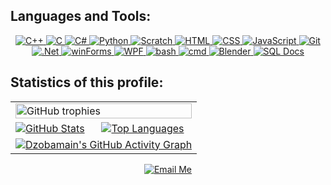 ## Languages and Tools:

<div align="center">
  <a href="https://isocpp.org/">
    <img src="https://img.shields.io/badge/C++-4CA1DA?style=for-the-badge&logo=c%2B%2B&logoColor=00599C" alt="C++">
  </a>
  <a href="https://en.wikipedia.org/wiki/C_(programming_language)">
    <img src="https://img.shields.io/badge/C-555555?style=for-the-badge&logo=c&logoColor=A8B9CC" alt="C">
  </a>
  <a href="https://docs.microsoft.com/en-us/dotnet/csharp/">
    <img src="https://img.shields.io/badge/C%23-purple?style=for-the-badge&logo=sharp&logoColor=99CC00" alt="C#">
  </a>
  <a href="https://www.python.org/">
    <img src="https://img.shields.io/badge/python-blue?style=for-the-badge&logo=python&logoColor=FFD43B" alt="Python">
  </a>
  <a href="https://scratch.mit.edu/">
    <img src="https://img.shields.io/badge/Scratch-F7941E?style=for-the-badge&logo=scratch&logoColor=4D97FF" alt="Scratch">
  </a>
  <!--
  <a href="https://developer.mozilla.org/en-US/docs/Web/HTML">
    <img src="https://img.shields.io/badge/cmake-008080?style=for-the-badge&logo=cmake&logoColor=064F8C" alt="cmake">
  </a>
  -->
  <a href="https://developer.mozilla.org/en-US/docs/Web/HTML">
    <img src="https://img.shields.io/badge/HTML-E34F26?style=for-the-badge&logo=html5&logoColor=white" alt="HTML">
  </a>
  <a href="https://developer.mozilla.org/en-US/docs/Web/CSS">
    <img src="https://img.shields.io/badge/CSS-1572B6?style=for-the-badge&logo=css3&logoColor=white" alt="CSS">
  </a>
  <a href="https://developer.mozilla.org/en-US/docs/Web/JavaScript">
    <img src="https://img.shields.io/badge/JavaScript-323330?style=for-the-badge&logo=javascript&logoColor=F7DF1E" alt="JavaScript">
  </a>
  <a href="https://git-scm.com/">
    <img src="https://img.shields.io/badge/Git-F05032?style=for-the-badge&logo=git&logoColor=white" alt="Git">
  </a>
  <a href="https://dotnet.microsoft.com/en-us/">
    <img src="https://img.shields.io/badge/.net-512BD4?style=for-the-badge&logo=dotnet&logoColor=white" alt=".Net">
  </a>
  <a href="https://learn.microsoft.com/de-de/dotnet/desktop/winforms/">
    <img src="https://img.shields.io/badge/winForms-1E4B85?style=for-the-badge" alt="winForms">
  </a>
  <a href="https://learn.microsoft.com/en-us/dotnet/desktop/wpf/">
    <img src="https://img.shields.io/badge/WPF-0078D7?style=for-the-badge" alt="WPF">
  </a>
  <!--
  <a href="https://www.blender.org/">
    <img src="https://img.shields.io/badge/QT-D9D9D9?style=for-the-badge&logo=qt&logoColor=#6CDB8D" alt="QT">
  </a>
  -->
  <a href="https://www.gnu.org/software/bash/">
    <img src="https://img.shields.io/badge/%24bash-black?style=for-the-badge&logo=gnubash&logoColor=#4EAA25" alt="bash">
  </a>
  <a href="https://www.cmd.to/">
    <img src="https://img.shields.io/badge/CMD-black?style=for-the-badge&logo=iterm2&logoColor=75D888" alt="cmd">
  </a>
  <a href="https://www.blender.org/">
    <img src="https://img.shields.io/badge/blender-F0F0F0?style=for-the-badge&logo=blender&logoColor=E87D0D" alt="Blender">
  </a>
  <a href="https://learn.microsoft.com/en-us/sql/sql-server/?view=sql-server-ver17">
    <img src="https://img.shields.io/badge/SQL-00758F?style=for-the-badge&logo=databricks&logoColor=white" alt="SQL Docs">
  </a>
</div>


## Statistics of this profile:

<div align="center">
  <table>
    <tr>
      <td colspan="2">
        <a href="https://github.com/dzobamain">
          <img src="https://github-profile-trophy.vercel.app/?username=dzobamain&theme=nord&margin-w=5&row=1" alt="GitHub trophies" style="width: 100%; max-width: 606px;" /> 
        </a>
      </td>
    </tr>
      <td>
        <a height=200 href="https://github.com/dzobamain?tab=repositories">
          <img src="https://github-readme-stats.vercel.app/api?username=dzobamain&theme=nord&show_icons=true&count_private=true&include_all_commits=true" alt="GitHub Stats"/>
        </a>
      </td>
      <td>
        <a height=200 href="https://github.com/dzobamain?tab=repositories">
          <img src="https://github-readme-stats.vercel.app/api/top-langs?username=dzobamain&theme=nord&layout=compact&langs_count=8&card_width=320" alt="Top Languages"/>
        </a>
      </td>
    </tr>
    <tr>
      <td colspan="2">
        <a href="https://github.com/dzobamain">
          <img src="https://github-readme-activity-graph.vercel.app/graph?username=dzobamain&theme=nord" alt="Dzobamain's GitHub Activity Graph">
        </a>
      </td>
    </tr>
  </table>
</div>

<p align="center">
  <a href="mailto:dzoba.main@gmail.com">
    <img src="https://img.shields.io/badge/Написати%20мені-3498db?style=for-the-badge&logo=gmail&logoColor=white" alt="Email Me">
  </a>
</p>

  
</div>
